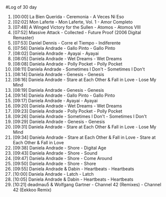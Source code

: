 #Log of 30 day

1. [00:00] La Bien Querida - Ceremonia - A Veces Ni Eso
1. [02:02] Mon Laferte - Mon Laferte, Vol. 1 - Amor Completo
1. [07:48] A Winged Victory for the Sullen - Atomos - Atomos VIII
1. [07:52] Massive Attack - Collected - Future Proof (2006 Digital Remaster)
1. [07:53] Daniel Dennis - Corre el Tiempo - Indiferente
1. [07:56] Daniela Andrade - Gallo Pinto - Gallo Pinto
1. [08:02] Daniela Andrade - Ayayai - Ayayai
1. [08:05] Daniela Andrade - Wet Dreams - Wet Dreams
1. [08:08] Daniela Andrade - Polly Pocket - Polly Pocket
1. [08:11] Daniela Andrade - Sometimes I Don't - Sometimes I Don't
1. [08:14] Daniela Andrade - Genesis - Genesis
1. [08:16] Daniela Andrade - Stare at Each Other & Fall in Love - Lose My Mind
1. [08:19] Daniela Andrade - Genesis - Genesis
1. [09:14] Daniela Andrade - Gallo Pinto - Gallo Pinto
1. [09:17] Daniela Andrade - Ayayai - Ayayai
1. [09:20] Daniela Andrade - Wet Dreams - Wet Dreams
1. [09:23] Daniela Andrade - Polly Pocket - Polly Pocket
1. [09:26] Daniela Andrade - Sometimes I Don't - Sometimes I Don't
1. [09:29] Daniela Andrade - Genesis - Genesis
1. [09:31] Daniela Andrade - Stare at Each Other & Fall in Love - Lose My Mind
1. [09:34] Daniela Andrade - Stare at Each Other & Fall in Love - Stare at Each Other & Fall in Love
1. [09:38] Daniela Andrade - Shore - Digital Age
1. [09:43] Daniela Andrade - Shore - Sound
1. [09:47] Daniela Andrade - Shore - Come Around
1. [09:50] Daniela Andrade - Shore - Shore
1. [09:55] Daniela Andrade & Dabin - Heartbeats - Heartbeats
1. [10:00] Daniela Andrade - Latch - Latch
1. [10:05] Daniela Andrade & Dabin - Heartbeats - Heartbeats
1. [10:21] deadmau5 & Wolfgang Gartner - Channel 42 (Remixes) - Channel 42 (Eekkoo Remix)
